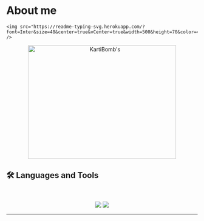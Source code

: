 # About me


    <img src="https://readme-typing-svg.herokuapp.com/?font=Inter&size=48&center=true&vCenter=true&width=500&height=70&color=4493F8&duration=4000&lines=Hi+There!+👋;+I'm+Karti+Bomb!;" />


<div align=center>
    <a>
  <img width=390 height=300 src="https://github-readme-streak-stats.herokuapp.com/?user=Elfrunner28&theme=transparent&count_private=true&border_radius=10&locale=en" alt="KartiBomb's" />
    </a>
</div>

## 🛠️ Languages and Tools
<br>

<p align="center">
  <img src="https://skillicons.dev/icons?i=java,python,ts,nodejs,react,nextjs,mongodb,postgres,prisma" />
  <img src="https://skillicons.dev/icons?i=html,css,cpp,tailwind,swift,git,postman" />
</p>

<hr>
